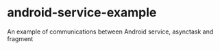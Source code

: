 # android-service-example
An example of communications between Android service, asynctask and fragment
